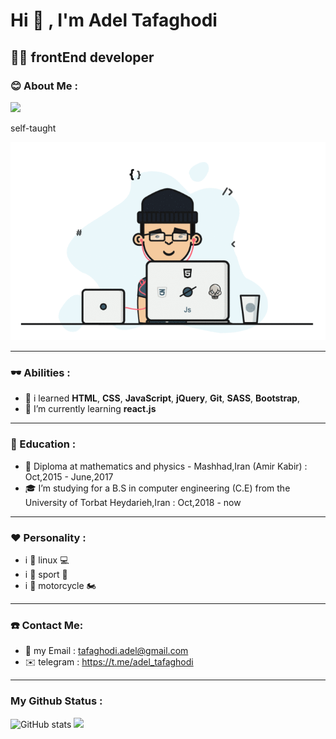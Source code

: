 # Hi 👋 , I'm Adel Tafaghodi
##  👨‍💻 frontEnd developer

### :blush: About Me :
![](https://visitor-badge.laobi.icu/badge?page_id=adeltafaghodi.adeltafaghodi)

self-taught

![](./images/2.gif)

---
### 🕶 Abilities :

- :rocket: i learned **HTML**, **CSS**, **JavaScript**, **jQuery**, **Git**, **SASS**, **Bootstrap**, 
- :seedling: I’m currently learning **react.js** 
---
### :school: Education :
- :school_satchel: Diploma at mathematics and physics - Mashhad,Iran (Amir Kabir) : Oct,2015 - June,2017
- :mortar_board: I’m studying for a B.S in computer engineering (C.E) from the University of Torbat Heydarieh,Iran : Oct,2018 - now
---
### :hearts: Personality :
- i :yellow_heart: linux :computer:
- i :purple_heart: sport 🥇
- i :blue_heart: motorcycle 🏍
---
### :telephone: Contact Me:
- :e-mail: my Email : <tafaghodi.adel@gmail.com>
- :envelope: telegram : <https://t.me/adel_tafaghodi>
---
### My Github Status :
![GitHub stats](https://github-readme-stats.vercel.app/api?username=adeltafaghodi&show_icons=true&theme=tokyonight)
![](https://github-readme-stats.vercel.app/api/top-langs/?username=adeltafaghodi&theme=tokyonight)
